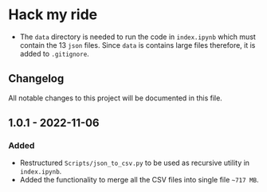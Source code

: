 # Hack my ride

- The `data` directory is needed to run the code in `index.ipynb` which must contain the 13 `json` files. Since `data` is contains large files therefore, it is added to `.gitignore`.

## Changelog

All notable changes to this project will be documented in this file.

## 1.0.1 - 2022-11-06
### Added
- Restructured `Scripts/json_to_csv.py` to be used as recursive utility in `index.ipynb`.
- Added the functionality to merge all the CSV files into single file `~717 MB`.
